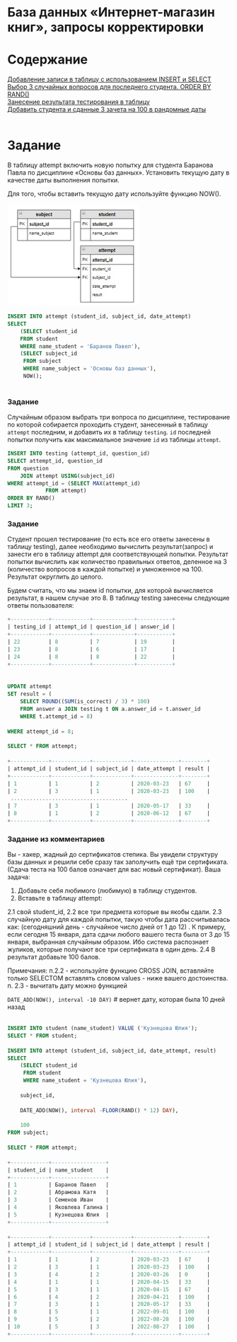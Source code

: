 # База данных «Интернет-магазин книг», запросы корректировки

# Содержание
[Добавление записи в таблицу с использованием INSERT и SELECT](#T1)<br>
[Выбор 3 случайных вопросов для последнего студента. ORDER BY RAND()](#T2)<br>
[Занесение результата тестирования в таблицу](#T3)<br>
[Добавить студента и сданные 3 зачета на 100 в рандомные даты](#T4)<br>
<br>

<a name="T1"></a>
# Задание

В таблицу attempt включить новую попытку для студента Баранова Павла по дисциплине «Основы баз данных». Установить текущую дату в качестве даты выполнения попытки.

Для того, чтобы вставить текущую дату используйте функцию NOW().

<img src="img/cx_4_3.jpg">

```sql
INSERT INTO attempt (student_id, subject_id, date_attempt) 
SELECT
    (SELECT student_id
    FROM student
    WHERE name_student = 'Баранов Павел'),
    (SELECT subject_id
     FROM subject
     WHERE name_subject = 'Основы баз данных'),
     NOW();
     
```

<a name="T2"></a>
### **Задание**
Случайным образом выбрать три вопроса по дисциплине, тестирование по которой собирается проходить студент, занесенный в таблицу `attempt` последним, и добавить их в таблицу `testing`. `id` последней попытки получить как максимальное значение `id` из таблицы `attempt`.

```sql
INSERT INTO testing (attempt_id, question_id)
SELECT attempt_id, question_id
FROM question 
	JOIN attempt USING(subject_id)
WHERE attempt_id = (SELECT MAX(attempt_id)
		    FROM attempt)
ORDER BY RAND()
LIMIT 3;
```

<a name="T3"></a>
### Задание

Студент прошел тестирование (то есть все его ответы занесены в таблицу testing), далее необходимо вычислить результат(запрос) и занести его в таблицу attempt для соответствующей попытки.  Результат попытки вычислить как количество правильных ответов, деленное на 3 (количество вопросов в каждой попытке) и умноженное на 100. Результат округлить до целого.

 Будем считать, что мы знаем id попытки,  для которой вычисляется результат, в нашем случае это 8. В таблицу testing занесены следующие ответы пользователя:

```sql
+------------+------------+-------------+-----------+
| testing_id | attempt_id | question_id | answer_id |
+------------+------------+-------------+-----------+
| 22         | 8          | 7           | 19        |
| 23         | 8          | 6           | 17        |
| 24         | 8          | 8           | 22        |
+------------+------------+-------------+-----------+


UPDATE attempt
SET result = (
	SELECT ROUND((SUM(is_correct) / 3) * 100)
	FROM answer a JOIN testing t ON a.answer_id = t.answer_id
    WHERE t.attempt_id = 8)

WHERE attempt_id = 8;

SELECT * FROM attempt;

+------------+------------+------------+--------------+--------+
| attempt_id | student_id | subject_id | date_attempt | result |
+------------+------------+------------+--------------+--------+
| 1          | 1          | 2          | 2020-03-23   | 67     |
| 2          | 3          | 1          | 2020-03-23   | 100    |
 .....................................
| 7          | 3          | 1          | 2020-05-17   | 33     |
| 8          | 1          | 2          | 2020-06-12   | 67     |
+------------+------------+------------+--------------+--------+
```

<a name="T4"></a>
### Задание из комментариев

Вы - хакер, жадный до сертификатов степика. Вы увидели структуру базы данных и решили себе сразу так заполучить ещё три  сертификата. (Сдача теста на 100 балов означает для вас новый сертификат).
 Ваша задача:
1. Добавьте себя любимого (любимую) в таблицу студентов.
2. Вставьте в таблицу attempt:

2.1  свой student_id,
2.2  все три предмета  которые вы якобы сдали.
2.3  случайную дату для каждой попытки, такую чтобы дата рассчитывалась как: (сегодняшний день - случайное число дней от 1 до 12) . К примеру, если сегодня 15 января, дата сдачи любого вашего теста была от 3 до 15 января, выбранная случайным образом. Ибо система распознает жуликов, которые получают все три сертификата в один день.
2.4 В результат добавьте 100 балов. 

Примечания:
п.2.2  - используйте функцию CROSS JOIN, вставляйте только SELECTOM вставлять словом values - ниже вашего достоинства.
п. 2.3 - вычитать дату можно функцией 

`DATE_ADD(NOW(), interval -10 DAY)` # вернет дату, которая была 10 дней назад

```sql

INSERT INTO student (name_student) VALUE ('Кузнецова Юлия');
SELECT * FROM student;

INSERT INTO attempt (student_id, subject_id, date_attempt, result)
SELECT 
	(SELECT student_id
	 FROM student
	 WHERE name_student = 'Кузнецова Юлия'),

	subject_id,

	DATE_ADD(NOW(), interval -FLOOR(RAND() * 12) DAY),

	100
FROM subject;

SELECT * FROM attempt;

+------------+-----------------+
| student_id | name_student    |
+------------+-----------------+
| 1          | Баранов Павел   |
| 2          | Абрамова Катя   |
| 3          | Семенов Иван    |
| 4          | Яковлева Галина |
| 5          | Кузнецова Юлия  |
+------------+-----------------+

+------------+------------+------------+--------------+--------+
| attempt_id | student_id | subject_id | date_attempt | result |
+------------+------------+------------+--------------+--------+
| 1          | 1          | 2          | 2020-03-23   | 67     |
| 2          | 3          | 1          | 2020-03-23   | 100    |
| 3          | 4          | 2          | 2020-03-26   | 0      |
| 4          | 1          | 1          | 2020-04-15   | 33     |
| 5          | 3          | 1          | 2020-04-15   | 67     |
| 6          | 4          | 2          | 2020-04-21   | 100    |
| 7          | 3          | 1          | 2020-05-17   | 33     |
| 8          | 5          | 1          | 2022-09-01   | 100    |
| 9          | 5          | 2          | 2022-08-28   | 100    |
| 10         | 5          | 3          | 2022-08-27   | 100    |
+------------+------------+------------+--------------+--------+

```
